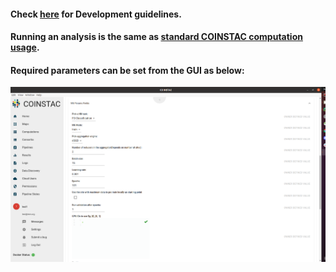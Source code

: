 #### Check [here](https://github.com/trendscenter/coinstac-dinunet) for Development guidelines.
#### Running an analysis is the same as [standard COINSTAC computation usage](https://github.com/trendscenter/coinstac-instructions/blob/master/coinstac-how-to-run-analysis.md).
#### Required parameters can be set from the GUI as below:
![DINUNET](assets/coinstac-gui.png)


